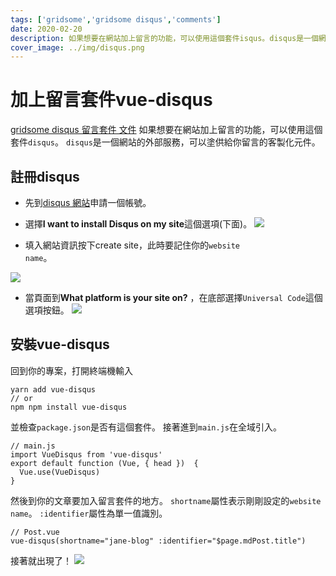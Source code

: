 ```yaml
---
tags: ['gridsome','gridsome disqus','comments']
date: 2020-02-20
description: 如果想要在網站加上留言的功能，可以使用這個套件isqus。disqus是一個網站的外部服務，可以塗供給你留言的客製化元件。
cover_image: ../img/disqus.png
---
```

# 加上留言套件vue-disqus
[gridsome disqus 留言套件 文件](https://gridsome.org/docs/guide-comments/#disqus)
如果想要在網站加上留言的功能，可以使用這個套件<code>disqus</code>。
<code>disqus</code>是一個網站的外部服務，可以塗供給你留言的客製化元件。
## 註冊disqus
* 先到[disqus 網站](https://disqus.com/)申請一個帳號。
* 選擇**I want to install Disqus on my site**這個選項(下面)。
![](https://i.imgur.com/Vt3O0fF.png)

* 填入網站資訊按下create site，此時要記住你的<code>website name</code>。

![](https://i.imgur.com/41z60wj.png)

* 當頁面到**What platform is your site on?** ，在底部選擇<code>Universal Code</code>這個選項按鈕。
![](https://i.imgur.com/cJ5jo0L.png)

## 安裝vue-disqus
回到你的專案，打開終端機輸入
```typescript=
yarn add vue-disqus 
// or
npm npm install vue-disqus
```
並檢查<code>package.json</code>是否有這個套件。
接著進到<code>main.js</code>在全域引入。
```typescript=
// main.js
import VueDisqus from 'vue-disqus'
export default function (Vue, { head })  {
  Vue.use(VueDisqus)
}
```
然後到你的文章要加入留言套件的地方。
<code>shortname</code>屬性表示剛剛設定的<code>website name</code>。
<code>:identifier</code>屬性為單一值識別。
```typescript=
// Post.vue
vue-disqus(shortname="jane-blog" :identifier="$page.mdPost.title")
```
接著就出現了！
![](https://i.imgur.com/AYSemls.png)
